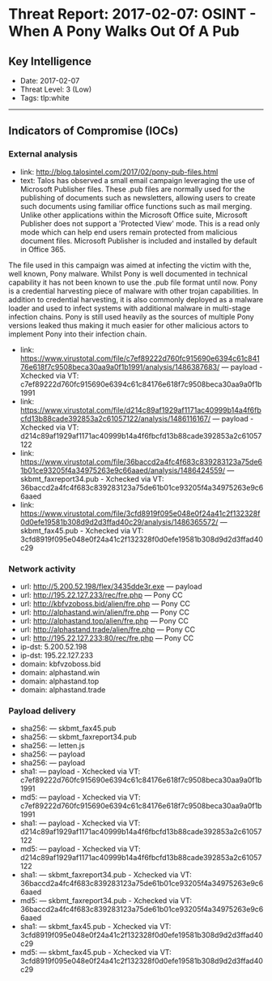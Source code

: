 # Threat Report: 2017-02-07: OSINT -  When A Pony Walks Out Of A Pub


## Key Intelligence
* Date: 2017-02-07
* Threat Level: 3 (Low)
* Tags: tlp:white

---

## Indicators of Compromise (IOCs)
### External analysis
* link: http://blog.talosintel.com/2017/02/pony-pub-files.html
* text: Talos has observed a small email campaign leveraging the use of Microsoft Publisher files. These .pub files are normally used for the publishing of documents such as newsletters, allowing users to create such documents using familiar office functions such as mail merging. Unlike other applications within the Microsoft Office suite, Microsoft Publisher does not support a 'Protected View' mode. This is a read only mode which can help end users remain protected from malicious document files. Microsoft Publisher is included and installed by default in Office 365.

The file used in this campaign was aimed at infecting the victim with the, well known, Pony malware. Whilst Pony is well documented in technical capability it has not been known to use the .pub file format until now. Pony is a credential harvesting piece of malware with other trojan capabilities. In addition to credential harvesting, it is also commonly deployed as a malware loader and used to infect systems with additional malware in multi-stage infection chains. Pony is still used heavily as the sources of multiple Pony versions leaked thus making it much easier for other malicious actors to implement Pony into their infection chain.
* link: https://www.virustotal.com/file/c7ef89222d760fc915690e6394c61c84176e618f7c9508beca30aa9a0f1b1991/analysis/1486387683/ — payload - Xchecked via VT: c7ef89222d760fc915690e6394c61c84176e618f7c9508beca30aa9a0f1b1991
* link: https://www.virustotal.com/file/d214c89af1929af1171ac40999b14a4f6fbcfd13b88cade392853a2c61057122/analysis/1486116167/ — payload - Xchecked via VT: d214c89af1929af1171ac40999b14a4f6fbcfd13b88cade392853a2c61057122
* link: https://www.virustotal.com/file/36baccd2a4fc4f683c839283123a75de61b01ce93205f4a34975263e9c66aaed/analysis/1486424559/ — skbmt_faxreport34.pub - Xchecked via VT: 36baccd2a4fc4f683c839283123a75de61b01ce93205f4a34975263e9c66aaed
* link: https://www.virustotal.com/file/3cfd8919f095e048e0f24a41c2f132328f0d0efe19581b308d9d2d3ffad40c29/analysis/1486365572/ — skbmt_fax45.pub - Xchecked via VT: 3cfd8919f095e048e0f24a41c2f132328f0d0efe19581b308d9d2d3ffad40c29

### Network activity
* url: http://5.200.52.198/flex/3435dde3r.exe — payload
* url: http://195.22.127.233/rec/fre.php — Pony CC
* url: http://kbfvzoboss.bid/alien/fre.php — Pony CC
* url: http://alphastand.win/alien/fre.php — Pony CC
* url: http://alphastand.top/alien/fre.php — Pony CC
* url: http://alphastand.trade/alien/fre.php — Pony CC
* url: http://195.22.127.233:80/rec/fre.php — Pony CC
* ip-dst: 5.200.52.198
* ip-dst: 195.22.127.233
* domain: kbfvzoboss.bid
* domain: alphastand.win
* domain: alphastand.top
* domain: alphastand.trade

### Payload delivery
* sha256: <sha256> — skbmt_fax45.pub
* sha256: <sha256> — skbmt_faxreport34.pub
* sha256: <sha256> — letten.js
* sha256: <sha256> — payload
* sha256: <sha256> — payload
* sha1: <sha1> — payload - Xchecked via VT: c7ef89222d760fc915690e6394c61c84176e618f7c9508beca30aa9a0f1b1991
* md5: <md5> — payload - Xchecked via VT: c7ef89222d760fc915690e6394c61c84176e618f7c9508beca30aa9a0f1b1991
* sha1: <sha1> — payload - Xchecked via VT: d214c89af1929af1171ac40999b14a4f6fbcfd13b88cade392853a2c61057122
* md5: <md5> — payload - Xchecked via VT: d214c89af1929af1171ac40999b14a4f6fbcfd13b88cade392853a2c61057122
* sha1: <sha1> — skbmt_faxreport34.pub - Xchecked via VT: 36baccd2a4fc4f683c839283123a75de61b01ce93205f4a34975263e9c66aaed
* md5: <md5> — skbmt_faxreport34.pub - Xchecked via VT: 36baccd2a4fc4f683c839283123a75de61b01ce93205f4a34975263e9c66aaed
* sha1: <sha1> — skbmt_fax45.pub - Xchecked via VT: 3cfd8919f095e048e0f24a41c2f132328f0d0efe19581b308d9d2d3ffad40c29
* md5: <md5> — skbmt_fax45.pub - Xchecked via VT: 3cfd8919f095e048e0f24a41c2f132328f0d0efe19581b308d9d2d3ffad40c29
